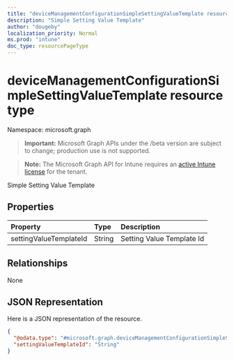 ```yaml
---
title: "deviceManagementConfigurationSimpleSettingValueTemplate resource type"
description: "Simple Setting Value Template"
author: "dougeby"
localization_priority: Normal
ms.prod: "intune"
doc_type: resourcePageType
---
```


# deviceManagementConfigurationSimpleSettingValueTemplate resource type

Namespace: microsoft.graph

> **Important:** Microsoft Graph APIs under the /beta version are subject to change; production use is not supported.

> **Note:** The Microsoft Graph API for Intune requires an [active Intune license](https://go.microsoft.com/fwlink/?linkid=839381) for the tenant.

Simple Setting Value Template

## Properties
|Property|Type|Description|
|:---|:---|:---|
|settingValueTemplateId|String|Setting Value Template Id|

## Relationships
None

## JSON Representation
Here is a JSON representation of the resource.
<!-- {
  "blockType": "resource",
  "@odata.type": "microsoft.graph.deviceManagementConfigurationSimpleSettingValueTemplate"
}
-->
``` json
{
  "@odata.type": "#microsoft.graph.deviceManagementConfigurationSimpleSettingValueTemplate",
  "settingValueTemplateId": "String"
}
```






